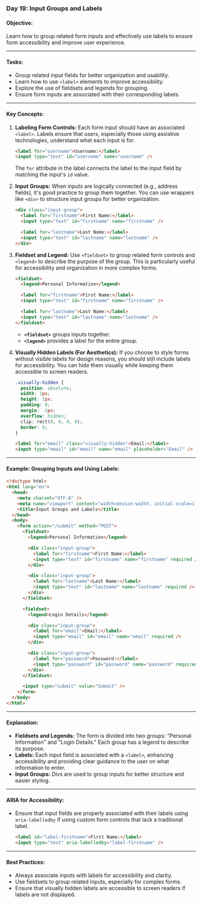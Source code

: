 ### Day 19: Input Groups and Labels

#### **Objective:**

Learn how to group related form inputs and effectively use labels to ensure form accessibility and improve user experience.

---

#### **Tasks:**

- Group related input fields for better organization and usability.
- Learn how to use `<label>` elements to improve accessibility.
- Explore the use of fieldsets and legends for grouping.
- Ensure form inputs are associated with their corresponding labels.

---

#### **Key Concepts:**

1. **Labeling Form Controls:**
   Each form input should have an associated `<label>`. Labels ensure that users, especially those using assistive technologies, understand what each input is for.

   ```html
   <label for="username">Username:</label>
   <input type="text" id="username" name="username" />
   ```

   The `for` attribute in the label connects the label to the input field by matching the input's `id` value.

2. **Input Groups:**
   When inputs are logically connected (e.g., address fields), it's good practice to group them together. You can use wrappers like `<div>` to structure input groups for better organization.

   ```html
   <div class="input-group">
     <label for="firstname">First Name:</label>
     <input type="text" id="firstname" name="firstname" />

     <label for="lastname">Last Name:</label>
     <input type="text" id="lastname" name="lastname" />
   </div>
   ```

3. **Fieldset and Legend:**
   Use `<fieldset>` to group related form controls and `<legend>` to describe the purpose of the group. This is particularly useful for accessibility and organization in more complex forms.

   ```html
   <fieldset>
     <legend>Personal Information</legend>

     <label for="firstname">First Name:</label>
     <input type="text" id="firstname" name="firstname" />

     <label for="lastname">Last Name:</label>
     <input type="text" id="lastname" name="lastname" />
   </fieldset>
   ```

   - **`<fieldset>`** groups inputs together.
   - **`<legend>`** provides a label for the entire group.

4. **Visually Hidden Labels (For Aesthetics):**
   If you choose to style forms without visible labels for design reasons, you should still include labels for accessibility. You can hide them visually while keeping them accessible to screen readers.

   ```css
   .visually-hidden {
     position: absolute;
     width: 1px;
     height: 1px;
     padding: 0;
     margin: -1px;
     overflow: hidden;
     clip: rect(0, 0, 0, 0);
     border: 0;
   }
   ```

   ```html
   <label for="email" class="visually-hidden">Email:</label>
   <input type="email" id="email" name="email" placeholder="Email" />
   ```

---

#### **Example: Grouping Inputs and Using Labels:**

```html
<!doctype html>
<html lang="en">
  <head>
    <meta charset="UTF-8" />
    <meta name="viewport" content="width=device-width, initial-scale=1.0" />
    <title>Input Groups and Labels</title>
  </head>
  <body>
    <form action="/submit" method="POST">
      <fieldset>
        <legend>Personal Information</legend>

        <div class="input-group">
          <label for="firstname">First Name:</label>
          <input type="text" id="firstname" name="firstname" required />
        </div>

        <div class="input-group">
          <label for="lastname">Last Name:</label>
          <input type="text" id="lastname" name="lastname" required />
        </div>
      </fieldset>

      <fieldset>
        <legend>Login Details</legend>

        <div class="input-group">
          <label for="email">Email:</label>
          <input type="email" id="email" name="email" required />
        </div>

        <div class="input-group">
          <label for="password">Password:</label>
          <input type="password" id="password" name="password" required />
        </div>
      </fieldset>

      <input type="submit" value="Submit" />
    </form>
  </body>
</html>
```

---

#### **Explanation:**

- **Fieldsets and Legends:** The form is divided into two groups: "Personal Information" and "Login Details." Each group has a legend to describe its purpose.
- **Labels:** Each input field is associated with a `<label>`, enhancing accessibility and providing clear guidance to the user on what information to enter.
- **Input Groups:** Divs are used to group inputs for better structure and easier styling.

---

#### **ARIA for Accessibility:**

- Ensure that input fields are properly associated with their labels using `aria-labelledby` if using custom form controls that lack a traditional label.

  ```html
  <label id="label-firstname">First Name:</label>
  <input type="text" aria-labelledby="label-firstname" />
  ```

---

#### **Best Practices:**

- Always associate inputs with labels for accessibility and clarity.
- Use fieldsets to group related inputs, especially for complex forms.
- Ensure that visually hidden labels are accessible to screen readers if labels are not displayed.
